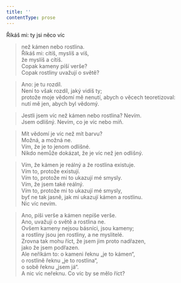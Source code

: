 ```yaml
---
title: ''
contentType: prose
---
```


Říkáš mi: ty jsi něco víc

> než kámen nebo rostlina.  
> Říkáš mi: cítíš, myslíš a víš,  
> že myslíš a cítíš.  
> Copak kameny píší verše?  
> Copak rostliny uvažují o světě?

> Ano: je tu rozdíl.  
> Není to však rozdíl, jaký vidíš ty;  
> protože moje vědomí mě nenutí, abych o věcech teoretizoval:  
> nutí mě jen, abych byl vědomý.

> Jestli jsem víc než kámen nebo rostlina? Nevím.  
> Jsem odlišný. Nevím, co je víc nebo míň.

> Mít vědomí je víc než mít barvu?  
> Možná, a možná ne.  
> Vím, že je to jenom odlišné.  
> Nikdo nemůže dokázat, že je víc než jen odlišný.

> Vím, že kámen je reálný a že rostlina existuje.  
> Vím to, protože existují.  
> Vím to, protože mi to ukazují mé smysly.  
> Vím, že jsem také reálný.  
> Vím to, protože mi to ukazují mé smysly,  
> byť ne tak jasně, jak mi ukazují kámen a rostlinu.  
> Nic víc nevím.

> Ano, píši verše a kámen nepíše verše.  
> Ano, uvažuji o světě a rostlina ne.  
> Ovšem kameny nejsou básníci, jsou kameny;  
> a rostliny jsou jen rostliny, a ne myslitelé.  
> Zrovna tak mohu říct, že jsem jim proto nadřazen,  
> jako že jsem podřazen.  
> Ale neříkám to: o kameni řeknu „je to kámen“,  
> o rostlině řeknu „je to rostlina“,  
> o sobě řeknu „jsem já“.  
> A nic víc neřeknu. Co víc by se mělo říct?
